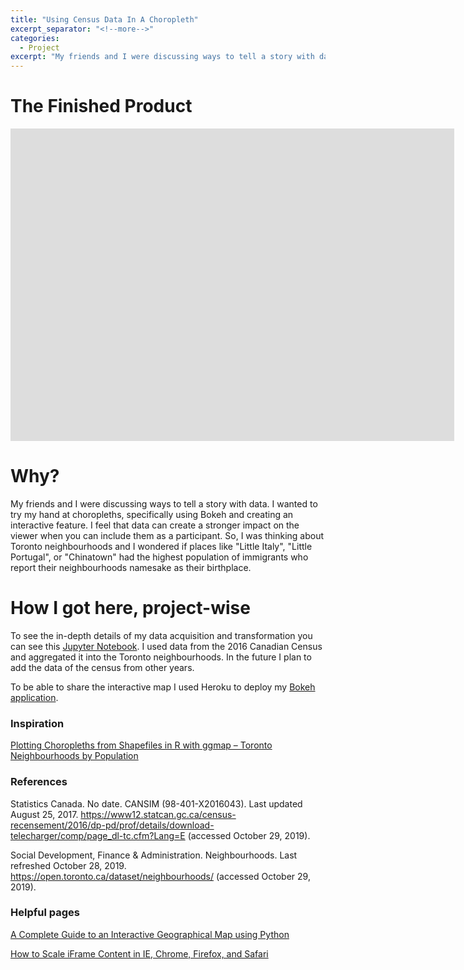 ```yaml
---
title: "Using Census Data In A Choropleth"
excerpt_separator: "<!--more-->"
categories:
  - Project
excerpt: "My friends and I were discussing ways to tell a story with data. I wanted to try my hand at choropleths, specifically using Bokeh and creating an interactive feature"
---
```


# The Finished Product

<style>
#wrapper { width: 710px; height: 500px; padding: 0; overflow: hidden; }
#scaled-frame { width: 1000px; height: 2000px; border: 0px; }
#scaled-frame {
    zoom: 0.71;
    -moz-transform: scale(0.71);
    -moz-transform-origin: 0 0;
    -o-transform: scale(0.71);
    -o-transform-origin: 0 0;
    -webkit-transform: scale(0.71);
    -webkit-transform-origin: 0 0;
}

@media screen and (-webkit-min-device-pixel-ratio:0) {
 #scaled-frame  { zoom: 1;  }
}
</style>

<div id="wrapper"><iframe id="scaled-frame" src="https://torontochoropleth.herokuapp.com/2016TorontoChoropleth"></iframe></div>

# Why?

My friends and I were discussing ways to tell a story with data. I wanted to try my hand at choropleths, specifically using Bokeh and creating an interactive feature. I feel that data can create a stronger impact on the viewer when you can include them as a participant. So, I was thinking about Toronto neighbourhoods and I wondered if places like "Little Italy", "Little Portugal", or "Chinatown" had the highest population of immigrants who report their neighbourhoods namesake as their birthplace. 

# How I got here, project-wise

To see the in-depth details of my data acquisition and transformation you can see this [Jupyter Notebook](https://github.com/Ferrallv/TorontoChoropleth/blob/master/TorontoChoropleth.ipynb). I used data from the 2016 Canadian Census and aggregated it into the Toronto neighbourhoods. In the future I plan to add the data of the census from other years. 

To be able to share the interactive map I used Heroku to deploy my [Bokeh application](https://github.com/Ferrallv/TorontoChoropleth/tree/master/TorontoChoropleth).



### Inspiration

[Plotting Choropleths from Shapefiles in R with ggmap – Toronto Neighbourhoods by Population](https://everydayanalytics.ca/2016/03/plotting-choropleths-from-shapefiles-in-r-with-ggmap-toronto-neighbourhoods-by-population.html)

### References

Statistics Canada. No date. CANSIM (98-401-X2016043). Last updated August 25, 2017.
https://www12.statcan.gc.ca/census-recensement/2016/dp-pd/prof/details/download-telecharger/comp/page_dl-tc.cfm?Lang=E (accessed October 29, 2019).

Social Development, Finance & Administration. Neighbourhoods. Last refreshed October 28, 2019.
https://open.toronto.ca/dataset/neighbourhoods/ (accessed October 29, 2019).

### Helpful pages

[A Complete Guide to an Interactive Geographical Map using Python](https://towardsdatascience.com/a-complete-guide-to-an-interactive-geographical-map-using-python-f4c5197e23e0)

[How to Scale iFrame Content in IE, Chrome, Firefox, and Safari](https://collaboration133.com/how-to-scale-iframe-content-in-ie-chrome-firefox-and-safari/2717/)
